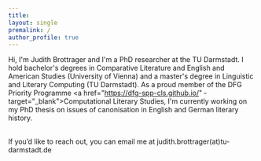 ```yaml
---
title: 
layout: single
premalink: /
author_profile: true
---
```


Hi, I'm Judith Brottrager and I'm a PhD researcher at the TU Darmstadt. I hold bachelor's degrees in Comparative Literature and English and American Studies (University of Vienna) and a master's degree in Linguistic and Literary Computing (TU Darmstadt). As a proud member of the DFG Priority Programme  <a href="https://dfg-spp-cls.github.io/" ­target="_blank"­>Computational Literary Studies</a>, I'm currently working on my PhD thesis on issues of canonisation in English and German literary history.<br><br>

If you’d like to reach out, you can email me at judith.brottrager(at)tu-darmstadt.de<br><br>
